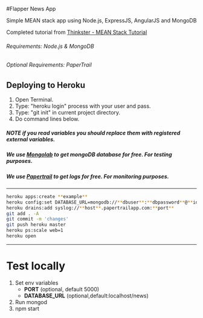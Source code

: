 
#Flapper News App

Simple MEAN stack app using Node.js, ExpressJS, AngularJS and MongoDB

Completed tutorial from [Thinkster - MEAN Stack Tutorial](https://thinkster.io/mean-stack-tutorial/)



###### Requirements: Node.js & MongoDB
###### Optional Requirements: PaperTrail



## Deploying to Heroku
1. Open Terminal.
2. Type: "heroku login" process with your user and pass.
3. Type: "git init" in current project directory.
4. Do command lines below.

##### NOTE if you read ******variables****** you should replace them with registered external variables. 
##### We use [Mongolab](https://www.mongolab.com) to get mongoDB database for free. For testing purposes.
##### We use [Papertrail](https://papertrailapp.com/) to get logs for free. For monitoring purposes.
------------

```bash
heroku apps:create **example**
heroku config:set DATABASE_URL=mongodb://**dbuser**:**dbpassword**@**id**.mongolab.com:**port**/**database**
heroku drains:add syslog://**host**.papertrailapp.com:**port**
git add . -A
git commit -m 'changes'
git push heroku master
heroku ps:scale web=1
heroku open
```
-------------
# Test locally
1. Set env variables 
    - **PORT** (optional, default 5000) 
    - **DATABASE_URL** (optional,default:localhost/news)
2. Run mongod
3. npm start


